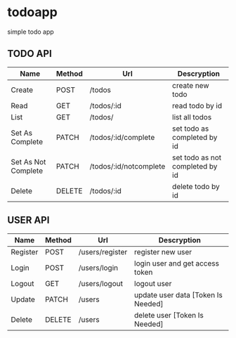 # todoapp
simple todo app



## TODO API

| Name | Method | Url | Descryption |
| ---- | ------ | --- | ----------- |
| Create | POST | /todos | create new todo |
| Read | GET | /todos/:id | read todo by id |
| List | GET | /todos/ | list all todos |
| Set As Complete | PATCH | /todos/:id/complete | set todo as completed by id |
| Set As Not Complete | PATCH | /todos/:id/notcomplete | set todo as not completed by id |
| Delete | DELETE | /todos/:id | delete todo by id |


## USER API

| Name | Method | Url | Descryption |
| ---- | ------ | --- | ----------- |
| Register | POST | /users/register | register new user |
| Login | POST | /users/login | login user and get access token |
| Logout | GET | /users/logout | logout user |
| Update | PATCH | /users | update user data [Token Is Needed] |
| Delete | DELETE | /users | delete user [Token Is Needed] |
